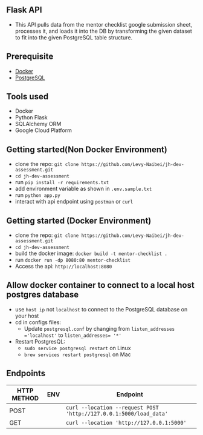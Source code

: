 ## Flask API

- This API pulls data from the mentor checklist google
submission sheet, processes it, and loads it into the DB by transforming the
given dataset to fit into the given PostgreSQL table structure.

## Prerequisite

- [Docker](https://docs.docker.com/get-docker/)
- [PostgreSQL](https://www.postgresql.org/download/)

## Tools used

- Docker
- Python Flask
- SQLAlchemy ORM
- Google Cloud Platform

## Getting started(Non Docker Environment)

- clone the repo: `git clone https://github.com/Levy-Naibei/jh-dev-assessment.git`
- `cd jh-dev-assessment`
- run `pip install -r requirements.txt`
- add environment variable as shown in `.env.sample.txt`
- run `python app.py`
- interact with api endpoint using `postman` or `curl`

## Getting started (Docker Environment)

- clone the repo: `git clone https://github.com/Levy-Naibei/jh-dev-assessment.git`
- `cd jh-dev-assessment`
- build the docker image: `docker build -t mentor-checklist . `
- run `docker run -dp 8080:80 mentor-checklist`
- Access the api: `http://localhost:8080`

## Allow docker container to connect to a local host postgres database

- use `host ip` not `localhost` to connect to the PostgreSQL database on your host
- cd in configs files:
    - Update `postgresql.conf` by changing from `listen_addresses ='localhost'` to `listen_addresses= '*'`
- Restart PostgresQL:
    - `sudo service postgresql restart` on Linux
    - `brew services restart postgresql` on Mac

## Endpoints

HTTP METHOD | ENV  | Endpoint
------- | ---- | -------------
POST | | `curl --location --request POST 'http://127.0.0.1:5000/load_data'` 
GET |  | `curl --location 'http://127.0.0.1:5000'`
